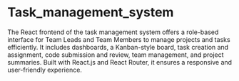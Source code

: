 # Task_management_system
The React frontend of the task management system offers a role-based interface for Team Leads and Team Members to manage projects and tasks efficiently. It includes dashboards, a Kanban-style board, task creation and assignment, code submission and review, team management, and project summaries. Built with React.js and React Router, it ensures a responsive and user-friendly experience.
